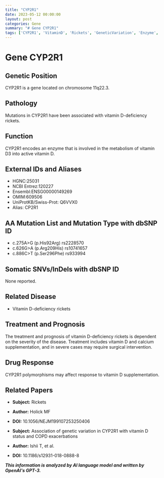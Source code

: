 ```yaml
---
title: "CYP2R1"
date: 2023-05-12 00:00:00
layout: post
categories: Gene
summary: "# Gene CYP2R1"
tags: ['CYP2R1', 'VitaminD', 'Rickets', 'GeneticVariation', 'Enzyme', 'DrugResponse', 'CalciumSupplementation', 'HolickMF']
---
```


# Gene CYP2R1

## Genetic Position
CYP2R1 is a gene located on chromosome 11q22.3.

## Pathology
Mutations in CYP2R1 have been associated with vitamin D-deficiency rickets.

## Function
CYP2R1 encodes an enzyme that is involved in the metabolism of vitamin D3 into active vitamin D. 

## External IDs and Aliases
- HGNC:25031
- NCBI Entrez:120227
- Ensembl:ENSG00000149269
- OMIM:609506
- UniProtKB/Swiss-Prot: Q6VVX0
- Alias: CP2R1

## AA Mutation List and Mutation Type with dbSNP ID
- c.275A>G (p.His92Arg) rs2228570
- c.626G>A (p.Arg209His) rs10741657
- c.886C>T (p.Ser296Phe) rs933994

## Somatic SNVs/InDels with dbSNP ID
None reported.

## Related Disease
- Vitamin D-deficiency rickets 

## Treatment and Prognosis
The treatment and prognosis of vitamin D-deficiency rickets is dependent on the severity of the disease. Treatment includes vitamin D and calcium supplementation, and in severe cases may require surgical intervention.

## Drug Response
CYP2R1 polymorphisms may affect response to vitamin D supplementation. 

## Related Papers
- **Subject:** Rickets 
- **Author:** Holick MF
- **DOI:** 10.1056/NEJM199107253250406

- **Subject:** Association of genetic variation in CYP2R1 with vitamin D status and COPD exacerbations
- **Author:** Ishii T, et al. 
- **DOI:** 10.1186/s12931-018-0888-8

**_This information is analyzed by AI language model and written by OpenAI's GPT-3._**